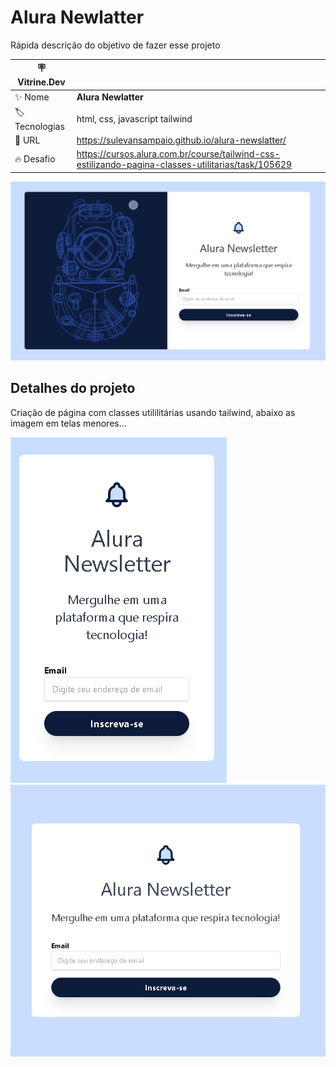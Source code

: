 # Alura Newlatter

Rápida descrição do objetivo de fazer esse projeto

| :placard: Vitrine.Dev |     |
| -------------  | --- |
| :sparkles: Nome        | **Alura Newlatter**
| :label: Tecnologias | html, css, javascript tailwind
| :rocket: URL         | https://sulevansampaio.github.io/alura-newslatter/
| :fire: Desafio     | https://cursos.alura.com.br/course/tailwind-css-estilizando-pagina-classes-utilitarias/task/105629

<!-- Inserir imagem com a #vitrinedev ao final do link -->
![](https://github.com/sulevansampaio/alura-newslatter/blob/main/image/NewsletterFinalizado.png#vitrinedev)

## Detalhes do projeto

Criação de página com classes utililitárias usando tailwind, abaixo as imagem em telas menores...

![](https://github.com/sulevansampaio/alura-newslatter/blob/main/image/NewsletterFinalizadoMobile.png#vitrinedev)
![](https://github.com/sulevansampaio/alura-newslatter/blob/main/image/NewsletterFinalizadoTablet.png#vitrinedev)
